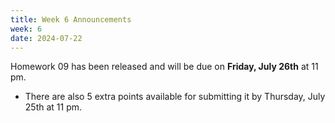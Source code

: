 ```yaml
---
title: Week 6 Announcements
week: 6
date: 2024-07-22
---
```

Homework 09 has been released and will be due on **Friday, July 26th** at 11 pm.
* There are also 5 extra points available for submitting it by Thursday, July 25th at 11 pm.